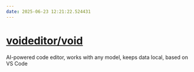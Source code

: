 ```yaml
---
date: 2025-06-23 12:21:22.524431
---
```


# [voideditor/void](https://github.com/voideditor/void)

AI-powered code editor, works with any model, keeps data local, based on VS Code